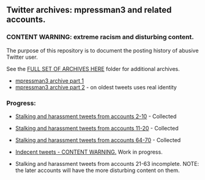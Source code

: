 ## Twitter archives: mpressman3 and related accounts.
### CONTENT WARNING: extreme racism and disturbing content.
The purpose of this repository is to document the posting history of abusive Twitter user.

See the [FULL SET OF ARCHIVES HERE](https://github.com/mparchive/mpressman3/tree/main/Accounts) folder for additional archives.

* [mpressman3 archive part 1](https://github.com/mparchive/mpressman3/blob/main/Accounts/mpressman3_part1.md)
* [mpressman3 archive part 2](https://github.com/mparchive/mpressman3/blob/main/Accounts/01_mpressman3_part2.md) - on oldest tweets uses real identity



### Progress:

* [Stalking and harassment tweets from accounts 2-10](https://github.com/mparchive/mpressman3/blob/main/Documents/Harassment%20from%20accounts%2002%20to%2010.txt) - Collected
* [Stalking and harassment tweets from accounts 11-20](https://github.com/mparchive/mpressman3/blob/main/Documents/Harassment%20from%20accounts%2011%20to%2020.txt) - Collected
* [Stalking and harassment tweets from accounts 64-70](https://github.com/mparchive/mpressman3/blob/main/Documents/Harassment%20from%20accounts%2064%20to%2070.txt) - Collected


* [Indecent tweets - CONTENT WARNING.](https://github.com/mparchive/mpressman3/blob/main/Documents/Indecent%20Content.txt) Work in progress.


* Stalking and harassment tweets from accounts 21-63 incomplete. 
NOTE: the later accounts will have the more disturbing content on them.
